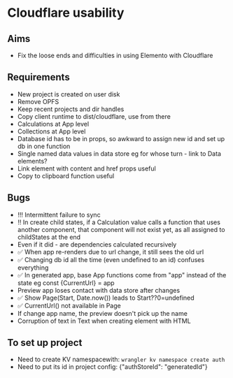 Cloudflare usability
====================

Aims
----

- Fix the loose ends and difficulties in using Elemento with Cloudflare

Requirements
------------

- New project is created on user disk
- Remove OPFS
- Keep recent projects and dir handles
- Copy client runtime to dist/cloudflare, use from there
- Calculations at App level
- Collections at App level
- Database id has to be in props, so awkward to assign new id and set up db in one function
- Single named data values in data store eg for whose turn - link to Data elements?
- Link element with content and href props useful
- Copy to clipboard function useful

Bugs
----

- !!! Intermittent failure to sync
- !! In create child states, if a Calculation value calls a function that uses another component, that component will not exist yet, as all assigned to childStates at the end
- Even if it did - are dependencies calculated recursively
- ✅ When app re-renders due to url change, it still sees the old url
- ✅ Changing db id all the time (even undefined to an id) confuses everything
- ✅ In generated app, base App functions come from "app" instead of the state eg const {CurrentUrl} = app
- Preview app loses contact with data store after changes
- ✅ Show Page(Start, Date.now()) leads to Start??0=undefined
- ✅ CurrentUrl() not available in Page
- If change app name, the preview doesn't pick up the name
- Corruption of text in Text when creating <a> element with HTML


To set up project
-----------------

- Need to create KV namespacewith: `wrangler kv namespace create auth`
- Need to put its id in project config: {"authStoreId": "generatedId"}
